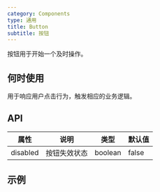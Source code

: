 ```yaml
---
category: Components
type: 通用
title: Button
subtitle: 按钮
---
```

按钮用于开始一个及时操作。

## 何时使用
用于响应用户点击行为，触发相应的业务逻辑。

## API
| 属性 | 说明 | 类型 | 默认值 |
| --- | --- | --- | --- |
| disabled | 按钮失效状态 | boolean | false |

## 示例